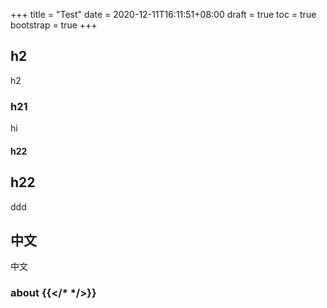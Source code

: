+++
title = "Test"
date = 2020-12-11T16:11:51+08:00
draft = true
toc = true
bootstrap = true
+++

## h2

h2

### h21

hi

#### h22


## h22

ddd

## 中文

中文

### about {{</* */>}}
